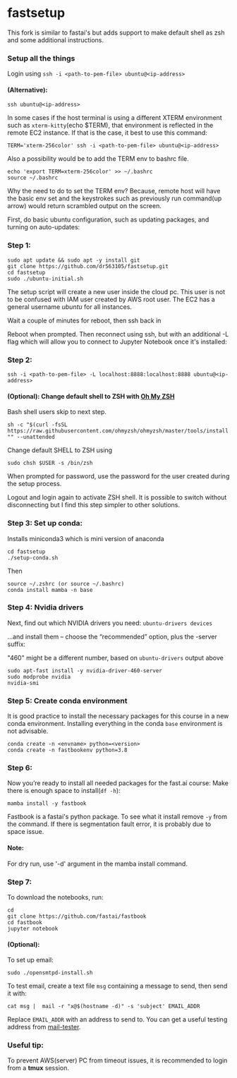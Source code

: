# fastsetup
This fork is similar to fastai's but adds support to make default shell as zsh and some
additional instructions.

### Setup all the things

Login using `ssh -i <path-to-pem-file> ubuntu@<ip-address>`
#### (Alternative): 

`ssh ubuntu@<ip-address>`


In some cases if the host terminal is using a different XTERM environment such as `xterm-kitty`(echo $TERM), that environment is reflected 
in the remote EC2 instance. If that is the case, it best to use this command: 

`TERM='xterm-256color' ssh -i <path-to-pem-file> ubuntu@<ip-address>`

Also a possibility would be to add the TERM env to bashrc file. 

```
echo 'export TERM=xterm-256color' >> ~/.bashrc
source ~/.bashrc
```

Why the need to do to set the TERM env? Because, remote host will have the basic env set
and the keystrokes such as previously run command(up arrow) would return scrambled output
on the screen.

First, do basic ubuntu configuration, such as updating packages, and turning on auto-updates:

### Step 1:
```
sudo apt update && sudo apt -y install git
git clone https://github.com/dr563105/fastsetup.git
cd fastsetup
sudo ./ubuntu-initial.sh
```

The setup script will create a new user inside the cloud pc. This user is not to be
confused with IAM user created by AWS root user. The EC2 has a general username *ubuntu*
for all instances. 

Wait a couple of minutes for reboot, then ssh back in

Reboot when prompted. 
Then reconnect using ssh, but with an additional -L flag which will allow you to connect to Jupyter Notebook once it's installed:

### Step 2:

`ssh -i <path-to-pem-file> -L localhost:8888:localhost:8888 ubuntu@<ip-address>`

#### (Optional): Change default shell to ZSH with [Oh My ZSH](https://github.com/ohmyzsh/ohmyzsh)
Bash shell users skip to next step.

```
sh -c "$(curl -fsSL https://raw.githubusercontent.com/ohmyzsh/ohmyzsh/master/tools/install.sh)" "" --unattended
```
Change default SHELL to ZSH using 
```
sudo chsh $USER -s /bin/zsh

```

When prompted for password, use the password for the user created during the setup
process.

Logout and login again to activate ZSH shell. It is possible to switch without
disconnecting but I find this step simpler to other solutions.

### Step 3: Set up conda:
Installs miniconda3 which is mini version of anaconda 

```
cd fastsetup
./setup-conda.sh
```
Then 

```
source ~/.zshrc (or source ~/.bashrc)
conda install mamba -n base 
```

### Step 4: Nvidia drivers
Next, find out which NVIDIA drivers you need: `ubuntu-drivers devices`

…and install them – choose the “recommended” option, plus the -server suffix:

"460" might be a different number, based on `ubuntu-drivers` output above

```
sudo apt-fast install -y nvidia-driver-460-server
sudo modprobe nvidia
nvidia-smi
```
### Step 5: Create conda environment
It is good practice to install the necessary packages for this course in a new conda
environment. Installing everything in the conda `base` environment is not advisable.
```
conda create -n <envname> python=<version>
conda create -n fastbookenv python=3.8
```
### Step 6: 

Now you’re ready to install all needed packages for the fast.ai course:
Make there is enough space to install(`df -h`):

```
mamba install -y fastbook
```
Fastbook is a fastai's python package. To see what it install remove `-y` from the command. 
If there is segmentation fault error, it is probably due to space issue.

#### Note: 
For dry run, use '-d' argument in the mamba install command. 

### Step 7: 
To download the notebooks, run:
```
cd
git clone https://github.com/fastai/fastbook
cd fastbook
jupyter notebook
```

#### (Optional): 
To set up email:

    sudo ./opensmtpd-install.sh

To test email, create a text file `msg` containing a message to send, then send it with:

    cat msg |  mail -r "x@$(hostname -d)" -s 'subject' EMAIL_ADDR

Replace `EMAIL_ADDR` with an address to send to. You can get a useful testing address from [mail-tester](https://www.mail-tester.com/).

### Useful tip:
To prevent AWS(server) PC from timeout issues, it is recommended to login from a **tmux**
session.

